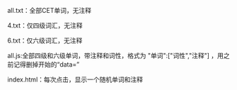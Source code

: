 all.txt：全部CET单词，无注释

4.txt：仅四级词汇，无注释

6.txt：仅六级词汇，无注释

all.js:全部四级和六级单词，带注释和词性，格式为  "单词":["词性","注释"] ，用之前记得删掉开始的“data=”

index.html：每次点击，显示一个随机单词和注释
